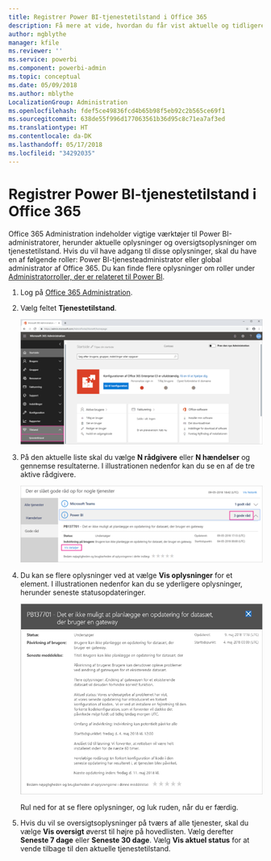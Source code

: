 ```yaml
---
title: Registrer Power BI-tjenestetilstand i Office 365
description: Få mere at vide, hvordan du får vist aktuelle og tidligere tjenestetilstande i Office 365 Administration.
author: mgblythe
manager: kfile
ms.reviewer: ''
ms.service: powerbi
ms.component: powerbi-admin
ms.topic: conceptual
ms.date: 05/09/2018
ms.author: mblythe
LocalizationGroup: Administration
ms.openlocfilehash: fdef5ce49836fcd4b65b98f5eb92c2b565ce69f1
ms.sourcegitcommit: 638de55f996d177063561b36d95c8c71ea7af3ed
ms.translationtype: HT
ms.contentlocale: da-DK
ms.lasthandoff: 05/17/2018
ms.locfileid: "34292035"
---
```

# <a name="track-power-bi-service-health-in-office-365"></a>Registrer Power BI-tjenestetilstand i Office 365

Office 365 Administration indeholder vigtige værktøjer til Power BI-administratorer, herunder aktuelle oplysninger og oversigtsoplysninger om tjenestetilstand. Hvis du vil have adgang til disse oplysninger, skal du have en af følgende roller: Power BI-tjenesteadministrator eller global administrator af Office 365. Du kan finde flere oplysninger om roller under [Administratorroller, der er relateret til Power BI](service-admin-administering-power-bi-in-your-organization.md#administrator-roles-related-to-power-bi).


1. Log på [Office 365 Administration](https://portal.office.com/adminportal).

2. Vælg feltet **Tjenestetilstand**.

    ![Feltet Tjenestetilstand](media/service-admin-health/service-health-tile.png)

3. På den aktuelle liste skal du vælge **N rådgivere** eller **N hændelser** og gennemse resultaterne. I illustrationen nedenfor kan du se en af de tre aktive rådgivere.

    ![Aktive rådgivere](media/service-admin-health/active-advisories.png)

4. Du kan se flere oplysninger ved at vælge **Vis oplysninger** for et element. I illustrationen nedenfor kan du se yderligere oplysninger, herunder seneste statusopdateringer.

    ![Oplysninger om rådgivning](media/service-admin-health/advisory-details.png)

    Rul ned for at se flere oplysninger, og luk ruden, når du er færdig.

5. Hvis du vil se oversigtsoplysninger på tværs af alle tjenester, skal du vælge **Vis oversigt** øverst til højre på hovedlisten. Vælg derefter **Seneste 7 dage** eller **Seneste 30 dage**. Vælg **Vis aktuel status** for at vende tilbage til den aktuelle tjenestetilstand.
